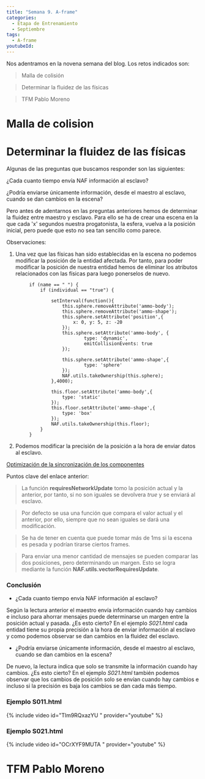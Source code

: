 ```yaml
---
title: "Semana 9. A-frame"
categories:
  - Etapa de Entrenamiento
  - Septiembre
tags:
  - A-frame
youtubeId: 
---
```



Nos adentramos en la novena semana del blog. Los retos indicados son:

> Malla de colisión

> Determinar la fluidez de las físicas

> TFM Pablo Moreno


# Malla de colision

# Determinar la fluidez de las físicas

Algunas de las preguntas que buscamos responder son las siguientes:

¿Cada cuanto tiempo envía NAF información al esclavo?

¿Podría enviarse únicamente información, desde el maestro al esclavo, cuando se dan cambios en la escena?

Pero antes de adentarnos en las preguntas anteriores hemos de determinar la fluidez entre maestro y esclavo. Para ello se ha de crear una escena en la que cada 'x' segundos nuestra progatonista, la esfera, vuelva a la posición inicial, pero puede que esto no sea tan sencillo como parece.

Observaciones:

1. Una vez que las físicas han sido establecidas en la escena no podemos modificar la posición de la entidad afectada. Por tanto, para poder modificar la posición de nuestra entidad hemos de eliminar los atributos relacionados con las físicas para luego ponerselos de nuevo. 

            if (name == " ") {
                if (individual == "true") {
                    
                    setInterval(function(){
                        this.sphere.removeAttribute('ammo-body');
                        this.sphere.removeAttribute('ammo-shape');
                        this.sphere.setAttribute('position',{
                            x: 0, y: 5, z: -20
                        });
                        this.sphere.setAttribute('ammo-body', {
                                type: 'dynamic',
                                emitCollisionEvents: true
                        });

                        this.sphere.setAttribute('ammo-shape',{
                                type: 'sphere'
                        });
                        NAF.utils.takeOwnership(this.sphere);
                    },4000);

                    this.floor.setAttribute('ammo-body',{
                        type: 'static'
                    });
                    this.floor.setAttribute('ammo-shape',{
                        type: 'box'
                    });
                    NAF.utils.takeOwnership(this.floor);
                }
            }
2. Podemos modificar la precisión de la posición a la hora de enviar datos al esclavo. 

[Optimización de la sincronización de los componentes ](https://github.com/networked-aframe/networked-aframe#syncing-components-optimization)

Puntos clave del enlace anterior: 

> La función **requiresNetworkUpdate** tomo la posición actual y la anterior, por tanto, si no son iguales se devolvera *true* y se enviará al esclavo.

> Por defecto se usa una función que compara el valor actual y el anterior, por ello, siempre que no sean iguales se dará una modificación. 

> Se ha de tener en cuenta que puede tomar más de 1ms si la escena es pesada y podrían tirarse ciertos frames. 

> Para enviar una menor cantidad de mensajes se pueden comparar las dos posiciones, pero determinando un margen. Esto se logra mediante la función **NAF.utils.vectorRequiresUpdate**.

### Conclusión 

* ¿Cada cuanto tiempo envía NAF información al esclavo? 

Según la lectura anterior el maestro envía información cuando hay cambios e incluso para ahorrar mensajes puede determinarse un margen entre la posición actual y pasada. ¿Es esto cierto? En el ejemplo *S021.html* cada entidad tiene su propia precisión a la hora de enviar información al esclavo y como podemos observar se dan cambios en la fluidez del esclavo. 

* ¿Podría enviarse únicamente información, desde el maestro al esclavo, cuando se dan cambios en la escena?

De nuevo, la lectura indica que solo se transmite la información cuando hay cambios. ¿Es esto cierto? En el ejemplo *S021.html* también podemos observar que los cambios de posición solo se envían cuando hay cambios e incluso si la precisión es baja los cambios se dan cada más tiempo. 

### Ejemplo S011.html

{% include video id="Tlm9RQxazYU " provider="youtube" %}

### Ejemplo S021.html

{% include video id="OCrXYF9MUTA " provider="youtube" %}





# TFM Pablo Moreno

